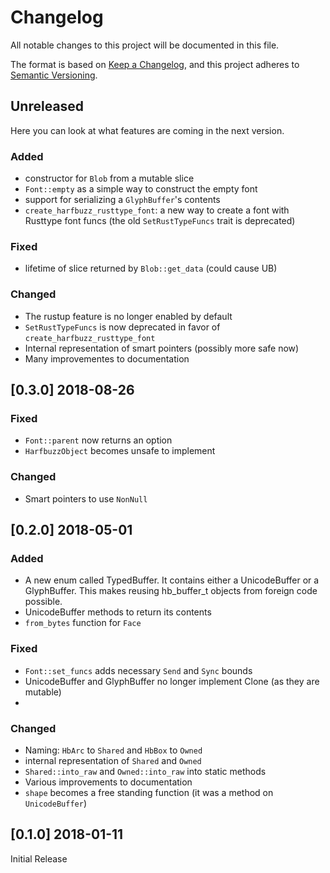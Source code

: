 # Changelog

All notable changes to this project will be documented in this file.

The format is based on [Keep a Changelog](https://keepachangelog.com/en/1.0.0/),
and this project adheres to [Semantic Versioning](https://semver.org/spec/v2.0.0.html).

## Unreleased

Here you can look at what features are coming in the next version.

### Added

- constructor for `Blob` from a mutable slice
- `Font::empty` as a simple way to construct the empty font
- support for serializing a `GlyphBuffer`'s contents
- `create_harfbuzz_rusttype_font`: a new way to create a font with Rusttype font
  funcs (the old `SetRustTypeFuncs` trait is deprecated)

### Fixed

- lifetime of slice returned by `Blob::get_data` (could cause UB)

### Changed

- The rustup feature is no longer enabled by default
- `SetRustTypeFuncs` is now deprecated in favor of
  `create_harfbuzz_rusttype_font`
- Internal representation of smart pointers (possibly more safe now)
- Many improvementes to documentation

## [0.3.0] 2018-08-26

### Fixed

- `Font::parent` now returns an option
- `HarfbuzzObject` becomes unsafe to implement

### Changed

- Smart pointers to use `NonNull`

## [0.2.0] 2018-05-01

### Added

- A new enum called TypedBuffer. It contains either a UnicodeBuffer or a GlyphBuffer. This makes reusing hb_buffer_t objects from foreign code possible.
- UnicodeBuffer methods to return its contents
- `from_bytes` function for `Face`

### Fixed

- `Font::set_funcs` adds necessary `Send` and `Sync` bounds
- UnicodeBuffer and GlyphBuffer no longer implement Clone (as they are
  mutable)
-

### Changed

- Naming: `HbArc` to `Shared` and `HbBox` to `Owned`
- internal representation of `Shared` and `Owned`
- `Shared::into_raw` and `Owned::into_raw` into static methods
- Various improvements to documentation
- `shape` becomes a free standing function (it was a method on `UnicodeBuffer`)

## [0.1.0] 2018-01-11

Initial Release
